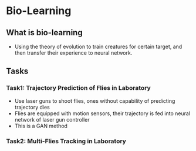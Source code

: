 # Bio-Learning

## What is bio-learning

- Using the theory of evolution to train creatures for certain target, and then transfer their experience to neural network.

## Tasks

### Task1: Trajectory Prediction of Flies in Laboratory

- Use laser guns to shoot flies, ones without capability of  predicting trajectory dies
- Flies are equipped with motion sensors, their trajectory is fed into neural network of laser gun controller
- This is a GAN method

### Task2: Multi-Flies Tracking in Laboratory
